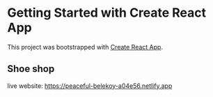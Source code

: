 # Getting Started with Create React App

This project was bootstrapped with [Create React App](https://github.com/facebook/create-react-app).

## Shoe shop
live website: https://peaceful-belekoy-a04e56.netlify.app